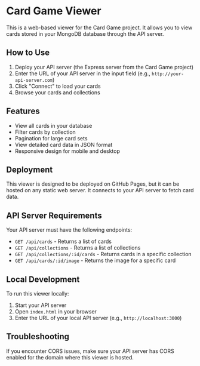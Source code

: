 # Card Game Viewer

This is a web-based viewer for the Card Game project. It allows you to view cards stored in your MongoDB database through the API server.

## How to Use

1. Deploy your API server (the Express server from the Card Game project)
2. Enter the URL of your API server in the input field (e.g., `http://your-api-server.com`)
3. Click "Connect" to load your cards
4. Browse your cards and collections

## Features

- View all cards in your database
- Filter cards by collection
- Pagination for large card sets
- View detailed card data in JSON format
- Responsive design for mobile and desktop

## Deployment

This viewer is designed to be deployed on GitHub Pages, but it can be hosted on any static web server. It connects to your API server to fetch card data.

## API Server Requirements

Your API server must have the following endpoints:

- `GET /api/cards` - Returns a list of cards
- `GET /api/collections` - Returns a list of collections
- `GET /api/collections/:id/cards` - Returns cards in a specific collection
- `GET /api/cards/:id/image` - Returns the image for a specific card

## Local Development

To run this viewer locally:

1. Start your API server
2. Open `index.html` in your browser
3. Enter the URL of your local API server (e.g., `http://localhost:3000`)

## Troubleshooting

If you encounter CORS issues, make sure your API server has CORS enabled for the domain where this viewer is hosted. 